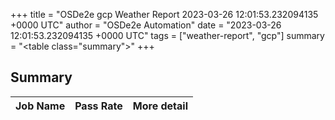 +++
title = "OSDe2e gcp Weather Report 2023-03-26 12:01:53.232094135 +0000 UTC"
author = "OSDe2e Automation"
date = "2023-03-26 12:01:53.232094135 +0000 UTC"
tags = ["weather-report", "gcp"]
summary = "<table class=\"summary\"></table>"
+++
## Summary

| Job Name | Pass Rate | More detail |
|----------|-----------|-------------|




